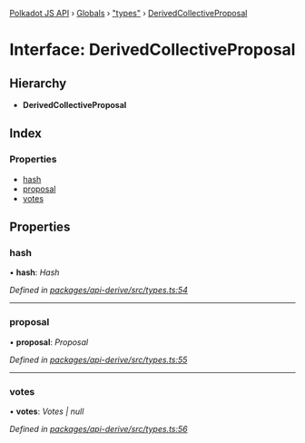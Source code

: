 [Polkadot JS API](../README.md) › [Globals](../globals.md) › ["types"](../modules/_types_.md) › [DerivedCollectiveProposal](_types_.derivedcollectiveproposal.md)

# Interface: DerivedCollectiveProposal

## Hierarchy

* **DerivedCollectiveProposal**

## Index

### Properties

* [hash](_types_.derivedcollectiveproposal.md#hash)
* [proposal](_types_.derivedcollectiveproposal.md#proposal)
* [votes](_types_.derivedcollectiveproposal.md#votes)

## Properties

###  hash

• **hash**: *Hash*

*Defined in [packages/api-derive/src/types.ts:54](https://github.com/polkadot-js/api/blob/6e61be960/packages/api-derive/src/types.ts#L54)*

___

###  proposal

• **proposal**: *Proposal*

*Defined in [packages/api-derive/src/types.ts:55](https://github.com/polkadot-js/api/blob/6e61be960/packages/api-derive/src/types.ts#L55)*

___

###  votes

• **votes**: *Votes | null*

*Defined in [packages/api-derive/src/types.ts:56](https://github.com/polkadot-js/api/blob/6e61be960/packages/api-derive/src/types.ts#L56)*
